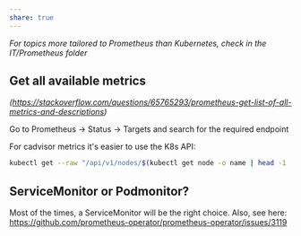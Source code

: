 ```yaml
---
share: true
---
```


*For topics more tailored to Prometheus than Kubernetes, check in the IT/Prometheus folder*

## Get all available metrics

*(<https://stackoverflow.com/questions/65765293/prometheus-get-list-of-all-metrics-and-descriptions>)*

Go to Prometheus -> Status -> Targets and search for the required endpoint

For cadvisor metrics it's easier to use the K8s API:

```bash
kubectl get --raw "/api/v1/nodes/$(kubectl get node -o name | head -1 | cut -d '/' -f2)/proxy/metrics/cadvisor"
```

## ServiceMonitor or Podmonitor?

Most of the times, a ServiceMonitor will be the right choice. Also, see here: <https://github.com/prometheus-operator/prometheus-operator/issues/3119>
